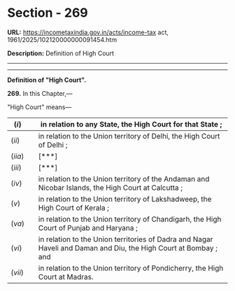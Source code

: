 # Section - 269

**URL:** https://incometaxindia.gov.in/acts/income-tax act, 1961/2025/102120000000091454.htm

**Description:** Definition of High Court

---

****

**Definition of "High Court".**

**269.** In this Chapter,—

"High Court" means—

(_i_)|  |  in relation to any State, the High Court for that State ;  
---|---|---  
(_ii_) |  |  in relation to the Union territory of Delhi, the High Court of Delhi ;  
(_iia_) |  |  [***]  
(_iii_)|  |  [***]  
(_iv_) |  |  in relation to the Union territory of the Andaman and Nicobar Islands, the High Court at Calcutta ;  
(_v_) |  |  in relation to the Union territory of Lakshadweep, the High Court of Kerala ;  
(_va_) |  |  in relation to the Union territory of Chandigarh, the High Court of Punjab and Haryana ;  
(_vi_) |  |  in relation to the Union territories of Dadra and Nagar Haveli and Daman and Diu, the High Court at Bombay ; and  
(_vii_) |  |  in relation to the Union territory of Pondicherry, the High Court at Madras.